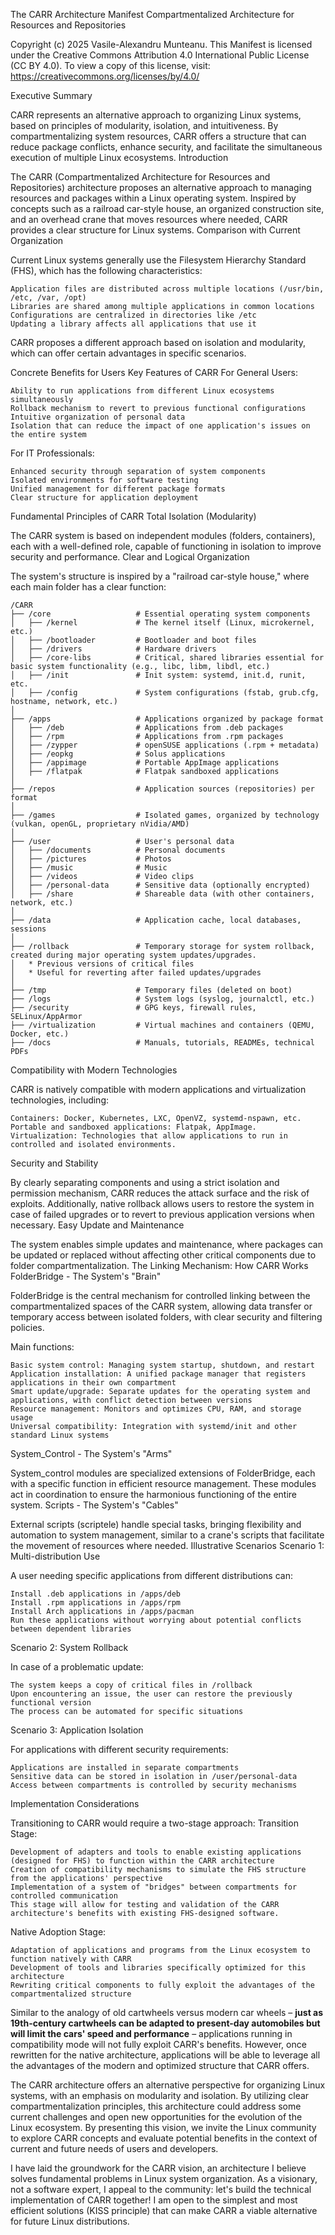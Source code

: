The CARR Architecture Manifest
Compartmentalized Architecture for Resources and Repositories

Copyright (c) 2025 Vasile-Alexandru Munteanu.
This Manifest is licensed under the Creative Commons Attribution 4.0 International Public License (CC BY 4.0).
To view a copy of this license, visit: https://creativecommons.org/licenses/by/4.0/


Executive Summary

CARR represents an alternative approach to organizing Linux systems, based on principles of modularity, isolation, and intuitiveness.
By compartmentalizing system resources, CARR offers a structure that can reduce package conflicts, enhance security, and facilitate the simultaneous execution of multiple Linux ecosystems.
Introduction

The CARR (Compartmentalized Architecture for Resources and Repositories) architecture proposes an alternative approach to managing resources and packages within a Linux operating system.
Inspired by concepts such as a railroad car-style house, an organized construction site, and an overhead crane that moves resources where needed, CARR provides a clear structure for Linux systems.
Comparison with Current Organization

Current Linux systems generally use the Filesystem Hierarchy Standard (FHS), which has the following characteristics:

    Application files are distributed across multiple locations (/usr/bin, /etc, /var, /opt)
    Libraries are shared among multiple applications in common locations
    Configurations are centralized in directories like /etc
    Updating a library affects all applications that use it

CARR proposes a different approach based on isolation and modularity, which can offer certain advantages in specific scenarios.

Concrete Benefits for Users
Key Features of CARR
For General Users:

    Ability to run applications from different Linux ecosystems simultaneously
    Rollback mechanism to revert to previous functional configurations
    Intuitive organization of personal data
    Isolation that can reduce the impact of one application's issues on the entire system

For IT Professionals:

    Enhanced security through separation of system components
    Isolated environments for software testing
    Unified management for different package formats
    Clear structure for application deployment

Fundamental Principles of CARR
Total Isolation (Modularity)

The CARR system is based on independent modules (folders, containers), each with a well-defined role, capable of functioning in isolation to improve security and performance.
Clear and Logical Organization

The system's structure is inspired by a "railroad car-style house," where each main folder has a clear function:

```
/CARR
├── /core                   # Essential operating system components
│   ├── /kernel             # The kernel itself (Linux, microkernel, etc.)
│   ├── /bootloader         # Bootloader and boot files
│   ├── /drivers            # Hardware drivers
│   ├── /core-libs          # Critical, shared libraries essential for basic system functionality (e.g., libc, libm, libdl, etc.)
│   ├── /init               # Init system: systemd, init.d, runit, etc.
│   ├── /config             # System configurations (fstab, grub.cfg, hostname, network, etc.)
│
├── /apps                   # Applications organized by package format
│   ├── /deb                # Applications from .deb packages
│   ├── /rpm                # Applications from .rpm packages
│   ├── /zypper             # openSUSE applications (.rpm + metadata)
│   ├── /eopkg              # Solus applications
│   ├── /appimage           # Portable AppImage applications
│   ├── /flatpak            # Flatpak sandboxed applications
│
├── /repos                  # Application sources (repositories) per format
│
├── /games                  # Isolated games, organized by technology (vulkan, openGL, proprietary nVidia/AMD)
│
├── /user                   # User's personal data
│   ├── /documents          # Personal documents
│   ├── /pictures           # Photos
│   ├── /music              # Music
│   ├── /videos             # Video clips
│   ├── /personal-data      # Sensitive data (optionally encrypted)
│   ├── /share              # Shareable data (with other containers, network, etc.)
│
├── /data                   # Application cache, local databases, sessions
│
├── /rollback               # Temporary storage for system rollback, created during major operating system updates/upgrades.
│   * Previous versions of critical files
│   * Useful for reverting after failed updates/upgrades
│
├── /tmp                    # Temporary files (deleted on boot)
├── /logs                   # System logs (syslog, journalctl, etc.)
├── /security               # GPG keys, firewall rules, SELinux/AppArmor
├── /virtualization         # Virtual machines and containers (QEMU, Docker, etc.)
├── /docs                   # Manuals, tutorials, READMEs, technical PDFs
```

Compatibility with Modern Technologies

CARR is natively compatible with modern applications and virtualization technologies, including:

    Containers: Docker, Kubernetes, LXC, OpenVZ, systemd-nspawn, etc.
    Portable and sandboxed applications: Flatpak, AppImage.
    Virtualization: Technologies that allow applications to run in controlled and isolated environments.

Security and Stability

By clearly separating components and using a strict isolation and permission mechanism, CARR reduces the attack surface and the risk of exploits. Additionally, native rollback allows users to restore the system in case of failed upgrades or to revert to previous application versions when necessary.
Easy Update and Maintenance

The system enables simple updates and maintenance, where packages can be updated or replaced without affecting other critical components due to folder compartmentalization.
The Linking Mechanism: How CARR Works
FolderBridge - The System's "Brain"

FolderBridge is the central mechanism for controlled linking between the compartmentalized spaces of the CARR system, allowing data transfer or temporary access between isolated folders, with clear security and filtering policies.

Main functions:

    Basic system control: Managing system startup, shutdown, and restart
    Application installation: A unified package manager that registers applications in their own compartment
    Smart update/upgrade: Separate updates for the operating system and applications, with conflict detection between versions
    Resource management: Monitors and optimizes CPU, RAM, and storage usage
    Universal compatibility: Integration with systemd/init and other standard Linux systems

System_Control - The System's "Arms"

System_control modules are specialized extensions of FolderBridge, each with a specific function in efficient resource management. These modules act in coordination to ensure the harmonious functioning of the entire system.
Scripts - The System's "Cables"

External scripts (scriptele) handle special tasks, bringing flexibility and automation to system management, similar to a crane's scripts that facilitate the movement of resources where needed.
Illustrative Scenarios
Scenario 1: Multi-distribution Use

A user needing specific applications from different distributions can:

    Install .deb applications in /apps/deb
    Install .rpm applications in /apps/rpm
    Install Arch applications in /apps/pacman
    Run these applications without worrying about potential conflicts between dependent libraries

Scenario 2: System Rollback

In case of a problematic update:

    The system keeps a copy of critical files in /rollback
    Upon encountering an issue, the user can restore the previously functional version
    The process can be automated for specific situations

Scenario 3: Application Isolation

For applications with different security requirements:

    Applications are installed in separate compartments
    Sensitive data can be stored in isolation in /user/personal-data
    Access between compartments is controlled by security mechanisms

Implementation Considerations

Transitioning to CARR would require a two-stage approach:
Transition Stage:

    Development of adapters and tools to enable existing applications (designed for FHS) to function within the CARR architecture
    Creation of compatibility mechanisms to simulate the FHS structure from the applications' perspective
    Implementation of a system of "bridges" between compartments for controlled communication
    This stage will allow for testing and validation of the CARR architecture's benefits with existing FHS-designed software.

Native Adoption Stage:

    Adaptation of applications and programs from the Linux ecosystem to function natively with CARR
    Development of tools and libraries specifically optimized for this architecture
    Rewriting critical components to fully exploit the advantages of the compartmentalized structure

Similar to the analogy of old cartwheels versus modern car wheels – **just as 19th-century cartwheels can be adapted to present-day automobiles but will limit the cars' speed and performance** – applications running in compatibility mode will not fully exploit CARR's benefits.
However, once rewritten for the native architecture, applications will be able to leverage all the advantages of the modern and optimized structure that CARR offers.

The CARR architecture offers an alternative perspective for organizing Linux systems, with an emphasis on modularity and isolation. By utilizing clear compartmentalization principles, this architecture could address some current challenges and open new opportunities for the evolution of the Linux ecosystem.
By presenting this vision, we invite the Linux community to explore CARR concepts and evaluate potential benefits in the context of current and future needs of users and developers.

I have laid the groundwork for the CARR vision, an architecture I believe solves fundamental problems in Linux system organization.
As a visionary, not a software expert, I appeal to the community: let's build the technical implementation of CARR together!
I am open to the simplest and most efficient solutions (KISS principle) that can make CARR a viable alternative for future Linux distributions.
